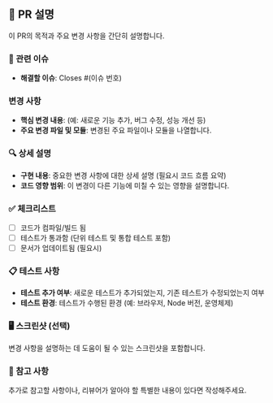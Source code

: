## 📝 PR 설명
이 PR의 목적과 주요 변경 사항을 간단히 설명합니다.

### 📌 관련 이슈
- **해결할 이슈**: Closes #(이슈 번호)

### 변경 사항
- **핵심 변경 내용**: (예: 새로운 기능 추가, 버그 수정, 성능 개선 등)
- **주요 변경 파일 및 모듈**: 변경된 주요 파일이나 모듈을 나열합니다.

### 🔍 상세 설명
- **구현 내용**: 중요한 변경 사항에 대한 상세 설명 (필요시 코드 흐름 요약)
- **코드 영향 범위**: 이 변경이 다른 기능에 미칠 수 있는 영향을 설명합니다.

### ✅ 체크리스트
- [ ] 코드가 컴파일/빌드 됨
- [ ] 테스트가 통과함 (단위 테스트 및 통합 테스트 포함)
- [ ] 문서가 업데이트됨 (필요시)

### 📋 테스트 사항
- **테스트 추가 여부**: 새로운 테스트가 추가되었는지, 기존 테스트가 수정되었는지 여부
- **테스트 환경**: 테스트가 수행된 환경 (예: 브라우저, Node 버전, 운영체제)

### 🖥️ 스크린샷 (선택)
변경 사항을 설명하는 데 도움이 될 수 있는 스크린샷을 포함합니다.

### 📄 참고 사항
추가로 참고할 사항이나, 리뷰어가 알아야 할 특별한 내용이 있다면 작성해주세요.
